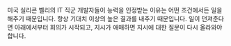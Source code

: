 미국 실리콘 벨리의 IT 직군 개발자들이 능력을 인정받는 이유는 어떤 조건에서든 일을 해주기 때문입니다. 항상 기대치 이상의 높은 결과를 내주기 때문입니다. 일이 던져준다면 아래에서부터 회의가 시작되고, 지시가 애매하면 지시에 대한 질문이 다시 올라와야 합니다.